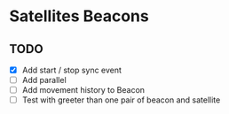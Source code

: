 # Satellites Beacons

## TODO

- [X] Add start / stop sync event
- [ ] Add parallel
- [ ] Add movement history to Beacon
- [ ] Test with greeter than one pair of beacon and satellite